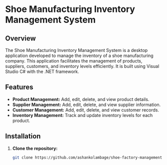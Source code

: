 # Shoe Manufacturing Inventory Management System

## Overview
The Shoe Manufacturing Inventory Management System is a desktop application developed to manage the inventory of a shoe manufacturing company. This application facilitates the management of products, suppliers, customers, and inventory levels efficiently. It is built using Visual Studio C# with the .NET framework.

## Features
- **Product Management:** Add, edit, delete, and view product details.
- **Supplier Management:** Add, edit, delete, and view supplier information.
- **Customer Management:** Add, edit, delete, and view customer records.
- **Inventory Management:** Track and update inventory levels for each product.

## Installation
1. **Clone the repository:**
   ```bash
   git clone https://github.com/ashankolambage/shoe-factory-management-system.git